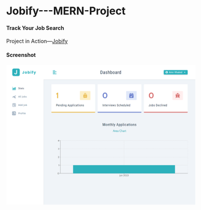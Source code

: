 # Jobify---MERN-Project

#### Track Your Job Search

Project in Action—[Jobify](https://mern-project-jobify-tj6j.onrender.com/)

#### Screenshot

![image](Jobify.png)
